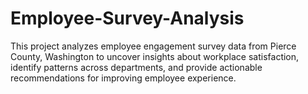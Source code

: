 # Employee-Survey-Analysis
This project analyzes employee engagement survey data from Pierce County, Washington to uncover insights about workplace satisfaction, identify patterns across departments, and provide actionable recommendations for improving employee experience.
